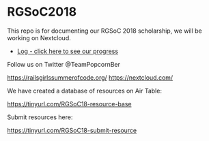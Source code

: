 # RGSoC2018

This repo is for documenting our RGSoC 2018 scholarship, we will be working on Nextcloud.

* [Log - click here to see our progress](log.md)

Follow us on Twitter @TeamPopcornBer

https://railsgirlssummerofcode.org/
https://nextcloud.com/

We have created a database of resources on Air Table:

https://tinyurl.com/RGSoC18-resource-base

Submit resources here:

https://tinyurl.com/RGSoC18-submit-resource
